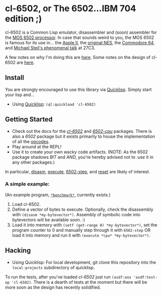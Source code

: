 # cl-6502, or The 6502...IBM 704 edition ;)

cl-6502 is a Common Lisp emulator, disassembler and (soon) assembler for the
[MOS 6502 processor](http://en.wikipedia.org/wiki/MOS_Technology_6502).
In case that sounds weird to you, the MOS 6502 is famous for its use in...
the [Apple II](http://en.wikipedia.org/wiki/Apple_II_series),
the [original NES](http://en.wikipedia.org/wiki/Nintendo_Entertainment_System),
the [Commodore 64](http://en.wikipedia.org/wiki/Commodore_64),
and [Michael Steil's phenomenal talk](http://media.ccc.de/browse/congress/2010/27c3-4159-en-reverse_engineering_mos_6502.html) at 27C3.

A few notes on why I'm doing this are [here](http://redlinernotes.com/blog/?p=1421). Some notes on the design of cl-6502 are [here](http://redlinernotes.com/blog/?p=1428).

## Install
You are strongly encouraged to use this library via [Quicklisp](http://quicklisp.org/). Simply start your lisp and...

* Using [Quicklisp](http://quicklisp.org/): ```(ql:quickload 'cl-6502)```

## Getting Started
* Check out the docs for the [*cl-6502*](http://redlinernotes.com/docs/cl-6502.html) and [*6502-cpu*](http://redlinernotes.com/docs/6502-cpu.html) packages. There is also a *6502* package but it exists primarily to house the implementation of all the [opcodes](http://github.com/redline6561/cl-6502/blob/master/src/opcodes.lisp).
* Play around at the REPL!
* Use it to create your own wacky code artifacts. (NOTE: As the 6502 package shadows *BIT* and *AND*, you're hereby advised not to *:use* it in any other packages.)

In particular, [disasm](http://redlinernotes.com/docs/cl-6502.html#disasm_func), [execute](http://redlinernotes.com/docs/cl-6502.html#execute_func), [6502-step](http://redlinernotes.com/docs/cl-6502.html#6502-step_func), and [reset](http://redlinernotes.com/docs/cl-6502.html#reset_func) are likely of interest.

### A simple example:
(An example program, [```*benchmark*```](http://github.com/redline6561/cl-6502/blob/master/src/toys.lisp), currently exists.)

1. Load cl-6502.
2. Define a vector of bytes to execute. Optionally, check the disassembly with ```(disasm *my-bytevector*)```. Assembly of symbolic code into bytevectors will be available soon. :)
3. Load it into memory with ```(setf (get-range 0) *my-bytevector*)```, set the program counter to 0 and manually step through it with ```6502-step``` OR load it into memory and run it with ```(execute *cpu* *my-bytevector*)```.

## Hacking

* Using Quicklisp: For local development, git clone this repository into the ```local-projects``` subdirectory of quicklisp.

To run the tests, after you've loaded *cl-6502* just run ```(asdf:oos 'asdf:test-op 'cl-6502)```. There is a dearth of tests at the moment but there will be more soon as the design has recently solidified.
